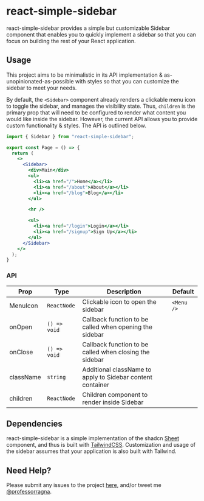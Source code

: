 # react-simple-sidebar

react-simple-sidebar provides a simple but customizable Sidebar component that enables you to quickly implement a sidebar so that you can focus on building the rest of your React application.

## Usage

This project aims to be minimalistic in its API implementation & as-unopinionated-as-possible with styles so that you can customize the sidebar to meet your needs.

By default, the `<Sidebar>` component already renders a clickable menu icon to toggle the sidebar, and manages the visibility state. Thus, `children` is the primary prop that will need to be configured to render what content you would like inside the sidebar. However, the current API allows you to provide custom functionality & styles. The API is outlined below.

```jsx
import { Sidebar } from "react-simple-sidebar";

export const Page = () => {
  return (
    <>
      <Sidebar>
        <div>Main</div>
        <ul>
          <li><a href="/">Home</a></li>
          <li><a href="/about">About</a></li>
          <li><a href="/blog">Blog</a></li>
        </ul>

        <hr />

        <ul>
          <li><a href="/login">Login</a></li>
          <li><a href="/signup">Sign Up</a></li>
        </ul>
      </Sidebar>
    </>
  );
}
```

### API

| Prop | Type | Description | Default
| --- | --- | --- | ---
| MenuIcon | `ReactNode` | Clickable icon to open the sidebar | `<Menu />`
| onOpen | `() => void` | Callback function to be called when opening the sidebar | 
| onClose | `() => void` | Callback function to be called when closing the sidebar | 
| className | `string` | Additional className to apply to Sidebar content container |
| children | `ReactNode` | Children component to render inside Sidebar | 

## Dependencies

react-simple-sidebar is a simple implementation of the shadcn [Sheet](https://ui.shadcn.com/docs/components/sheet) component, and thus is built with [TailwindCSS](https://tailwindcss.com/). Customization and usage of the sidebar assumes that your application is also built with Tailwind.

## Need Help?

Please submit any issues to the project [here](https://github.com/jpbullalayao/react-simple-sidebar/issues), and/or tweet me [@professorragna](https://twitter.com/professorragna).

